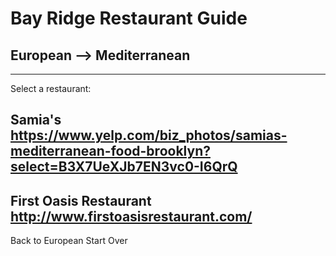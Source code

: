 # Bay Ridge Restaurant Guide
## European --> Mediterranean
---
Select a restaurant: 
## Samia's https://www.yelp.com/biz_photos/samias-mediterranean-food-brooklyn?select=B3X7UeXJb7EN3vc0-I6QrQ
## First Oasis Restaurant http://www.firstoasisrestaurant.com/
Back to European
Start Over